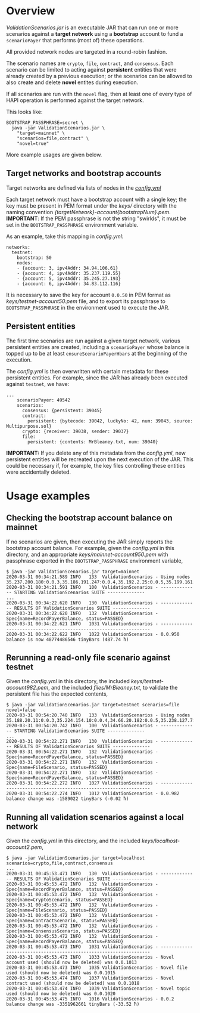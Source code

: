 # Overview

_ValidationScenarios.jar_ is an executable JAR that can run one or more scenarios
against a **target network** using a **bootstrap** account to fund a `scenarioPayer` 
that performs (most of) these operations.

All provided network nodes are targeted in a round-robin fashion.

The scenario names are `crypto`, `file`, `contract`, and `consensus`. Each 
scenario can be limited to acting against **persistent** entities that were already 
created by a previous execution; or the scenarios can be allowed to also create 
and delete **novel** entites during execution.

If all scenarios are run with the `novel` flag, then at least one of every type
of HAPI operation is performed against the target network.

This looks like:
```
BOOTSTRAP_PASSPHRASE=secret \
  java -jar ValidationScenarios.jar \
    "target=mainnet" \ 
    "scenarios=file,contract" \
    "novel=true" 
```
More example usages are given below.

## Target networks and bootstrap accounts

Target networks are defined via lists of nodes in the [_config.yml_](../devops-utils/validation-scenarios/config.yml)

Each target network must have a bootstrap account with a single key; the key must
be present in PEM format under the _keys/_ directory with the naming convention 
_\{targetNetwork\}-account\{bootstrapNum\}.pem_. **IMPORTANT**: If the PEM passphrase 
is not the string "swirlds", it must be set in the `BOOTSTRAP_PASSPHRASE` environment 
variable.

As an example, take this mapping in _config.yml_:
```
networks:
  testnet:
    bootstrap: 50
    nodes:
    - {account: 3, ipv4Addr: 34.94.106.61}
    - {account: 4, ipv4Addr: 35.237.119.55}
    - {account: 5, ipv4Addr: 35.245.27.193}
    - {account: 6, ipv4Addr: 34.83.112.116}
```
It is necessary to save the key for account `0.0.50` in PEM format as 
_keys/testnet-account50.pem_ file, and to export its passphrase to `BOOTSTRAP_PASSPHRASE` 
in the environment used to execute the JAR.

## Persistent entities

The first time scenarios are run against a given target network, 
various persistent entities are created, including a `scenarioPayer` 
whose balance is topped up to be at least `ensureScenarioPayerHbars` at 
the beginning of the execution. 

The _config.yml_ is then overwritten with certain metadata for these persistent entities.
For example, since the JAR has already been executed against `testnet`, we have:
```
...
    scenarioPayer: 49542
    scenarios:
      consensus: {persistent: 39045}
      contract:
        persistent: {bytecode: 39042, luckyNo: 42, num: 39043, source: Multipurpose.sol}
      crypto: {receiver: 39038, sender: 39037}
      file:
        persistent: {contents: MrBleaney.txt, num: 39040}
```

**IMPORTANT:** If you delete any of this metadata from the _config.yml_, new 
persistent entities will be recreated upon the next execution of the JAR. This
could be necessary if, for example, the key files controlling these entities
were accidentally deleted.

# Usage examples

## Checking the bootstrap account balance on mainnet

If no scenarios are given, then executing the JAR simply reports the bootstrap account balance. 
For example, given the _config.yml_ in this directory, and an appropriate _keys/mainnet-account950.pem_ 
with passphrase exported in the `BOOTSTRAP_PASSPHRASE` environment variable, 

```
$ java -jar ValidationScenarios.jar target=mainnet 
2020-03-31 00:34:21.589 INFO   133  ValidationScenarios - Using nodes 35.237.200.180:0.0.3,35.186.191.247:0.0.4,35.192.2.25:0.0.5,35.199.161.108:0.0.6,35.203.82.240:0.0.7,35.236.5.219:0.0.8,35.197.192.225:0.0.9,35.242.233.154:0.0.10,35.240.118.96:0.0.11,35.204.86.32:0.0.12,35.234.132.107:0.0.13,35.236.2.27:0.0.14,35.228.11.53:0.0.15
2020-03-31 00:34:21.591 INFO   100  ValidationScenarios - -------------- STARTING ValidationScenarios SUITE --------------
...
2020-03-31 00:34:22.620 INFO   130  ValidationScenarios - -------------- RESULTS OF ValidationScenarios SUITE --------------
2020-03-31 00:34:22.620 INFO   132  ValidationScenarios - Spec{name=RecordPayerBalance, status=PASSED}
2020-03-31 00:34:22.621 INFO   1031 ValidationScenarios - ------------------------------------------------------------------
2020-03-31 00:34:22.622 INFO   1022 ValidationScenarios - 0.0.950 balance is now 48774486546 tinyBars (487.74 ħ)
```

## Rerunning a read-only file scenario against testnet 

Given the _config.yml_ in this directory, the included _keys/testnet-account982.pem_, and
the included _files/MrBleaney.txt_, to validate the persistent file has the expected contents,

```
$ java -jar ValidationScenarios.jar target=testnet scenarios=file novel=false
2020-03-31 00:54:20.740 INFO   133  ValidationScenarios - Using nodes 35.188.20.11:0.0.3,35.224.154.10:0.0.4,34.66.20.182:0.0.5,35.238.127.7:0.0.6
2020-03-31 00:54:20.742 INFO   100  ValidationScenarios - -------------- STARTING ValidationScenarios SUITE --------------
...
2020-03-31 00:54:22.271 INFO   130  ValidationScenarios - -------------- RESULTS OF ValidationScenarios SUITE --------------
2020-03-31 00:54:22.271 INFO   132  ValidationScenarios - Spec{name=RecordPayerBalance, status=PASSED}
2020-03-31 00:54:22.271 INFO   132  ValidationScenarios - Spec{name=FileScenario, status=PASSED}
2020-03-31 00:54:22.271 INFO   132  ValidationScenarios - Spec{name=RecordPayerBalance, status=PASSED}
2020-03-31 00:54:22.272 INFO   1027 ValidationScenarios - ------------------------------------------------------------------
2020-03-31 00:54:22.274 INFO   1012 ValidationScenarios - 0.0.982 balance change was -1589022 tinyBars (-0.02 ħ)
```

## Running all validation scenarios against a local network

Given the _config.yml_ in this directory, and the included _keys/localhost-account2.pem_,

```
$ java -jar ValidationScenarios.jar target=localhost scenarios=crypto,file,contract,consensus
...
2020-03-31 00:45:53.471 INFO   130  ValidationScenarios - -------------- RESULTS OF ValidationScenarios SUITE --------------
2020-03-31 00:45:53.472 INFO   132  ValidationScenarios - Spec{name=RecordPayerBalance, status=PASSED}
2020-03-31 00:45:53.472 INFO   132  ValidationScenarios - Spec{name=CryptoScenario, status=PASSED}
2020-03-31 00:45:53.472 INFO   132  ValidationScenarios - Spec{name=FileScenario, status=PASSED}
2020-03-31 00:45:53.472 INFO   132  ValidationScenarios - Spec{name=ContractScenario, status=PASSED}
2020-03-31 00:45:53.472 INFO   132  ValidationScenarios - Spec{name=ConsensusScenario, status=PASSED}
2020-03-31 00:45:53.472 INFO   132  ValidationScenarios - Spec{name=RecordPayerBalance, status=PASSED}
2020-03-31 00:45:53.473 INFO   1031 ValidationScenarios - ------------------------------------------------------------------
2020-03-31 00:45:53.473 INFO   1033 ValidationScenarios - Novel account used (should now be deleted) was 0.0.1013
2020-03-31 00:45:53.473 INFO   1035 ValidationScenarios - Novel file used (should now be deleted) was 0.0.1015
2020-03-31 00:45:53.474 INFO   1037 ValidationScenarios - Novel contract used (should now be deleted) was 0.0.1018
2020-03-31 00:45:53.474 INFO   1039 ValidationScenarios - Novel topic used (should now be deleted) was 0.0.1020
2020-03-31 00:45:53.475 INFO   1016 ValidationScenarios - 0.0.2 balance change was -3351962661 tinyBars (-33.52 ħ)
```
